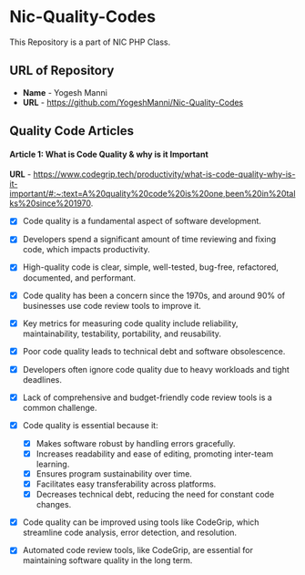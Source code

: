 # Nic-Quality-Codes
  This Repository is a part of NIC PHP Class.

## URL of Repository
  - **Name** - Yogesh Manni
  - **URL**  - https://github.com/YogeshManni/Nic-Quality-Codes

## Quality Code Articles

  #### Article 1: What is Code Quality & why is it Important

 **URL** - https://www.codegrip.tech/productivity/what-is-code-quality-why-is-it-important/#:~:text=A%20quality%20code%20is%20one,been%20in%20talks%20since%201970.
 - [x] Code quality is a fundamental aspect of software development.
 - [x] Developers spend a significant amount of time reviewing and fixing code, which impacts productivity.
 - [x] High-quality code is clear, simple, well-tested, bug-free, refactored, documented, and performant.
 - [x] Code quality has been a concern since the 1970s, and around 90% of businesses use code review tools to improve it.
 - [x] Key metrics for measuring code quality include reliability, maintainability, testability, portability, and reusability.
 - [x] Poor code quality leads to technical debt and software obsolescence.
 - [x] Developers often ignore code quality due to heavy workloads and tight deadlines.
 - [x] Lack of comprehensive and budget-friendly code review tools is a common challenge.
 - [x] Code quality is essential because it:
      - [x] Makes software robust by handling errors gracefully.
      - [x] Increases readability and ease of editing, promoting inter-team learning.
      - [x] Ensures program sustainability over time.
      - [x] Facilitates easy transferability across platforms.
      - [x] Decreases technical debt, reducing the need for constant code changes.
 - [x] Code quality can be improved using tools like CodeGrip, which streamline code analysis, error detection, and resolution.
 - [x] Automated code review tools, like CodeGrip, are essential for maintaining software quality in the long term.

  

